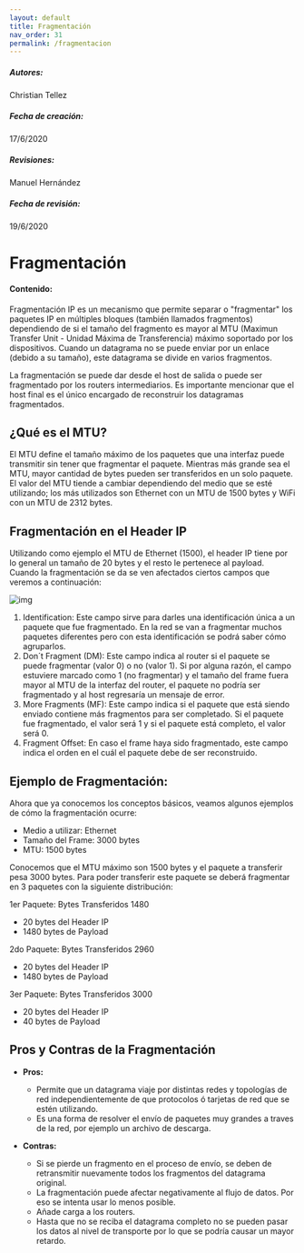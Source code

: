 ```yaml
---
layout: default
title: Fragmentación
nav_order: 31
permalink: /fragmentacion
---
```

##### **Autores:**
Christian Tellez

##### **Fecha de creación:** 
17/6/2020

##### **Revisiones:** 
Manuel Hernández

##### **Fecha de revisión:** 
19/6/2020

# Fragmentación

#### Contenido:

Fragmentación IP es un mecanismo que permite separar o "fragmentar" los paquetes IP en múltiples bloques (también llamados fragmentos) dependiendo de si el tamaño del fragmento es mayor al MTU (Maximun Transfer Unit - Unidad Máxima de Transferencia) máximo soportado por los dispositivos. Cuando un datagrama no se puede enviar por un enlace (debido a su tamaño), este datagrama se divide en varios fragmentos.

La fragmentación se puede dar desde el host de salida o puede ser fragmentado por los routers intermediarios. Es importante mencionar que el host final es el único encargado de reconstruir los datagramas fragmentados. 

## ¿Qué es el MTU?
El MTU define el tamaño máximo de los paquetes que una interfaz puede transmitir sin tener que fragmentar el paquete. Mientras más grande sea el MTU, mayor cantidad de bytes pueden ser transferidos en un solo paquete. El valor del MTU tiende a cambiar dependiendo del medio que se esté utilizando; los más utilizados son Ethernet con un MTU de 1500 bytes y WiFi con un MTU de 2312 bytes. 

## Fragmentación en el Header IP

Utilizando como ejemplo el MTU de Ethernet (1500), el header IP tiene por lo general un tamaño de 20 bytes y el resto le pertenece al payload. Cuando la fragmentación se da se ven afectados ciertos campos que veremos a continuación:

![img](https://www.gatevidyalay.com/wp-content/uploads/2018/09/IPv4-Header-1.png) 

1) Identification: Este campo sirve para darles una identificación única a un paquete que fue fragmentado. En la red se van a fragmentar muchos paquetes diferentes pero con esta identificación se podrá saber cómo agruparlos.
2) Don´t Fragment (DM): Este campo indica al router si el paquete se puede fragmentar (valor 0) o no (valor 1). Si por alguna razón, el campo estuviere marcado como 1 (no fragmentar) y el tamaño del frame fuera mayor al MTU de la interfaz del router, el paquete no podría ser fragmentado y al host regresaría un mensaje de error. 
3) More Fragments (MF): Este campo indica si el paquete que está siendo enviado contiene más fragmentos para ser completado. Si el paquete fue fragmentado, el valor será 1 y si el paquete está completo, el valor será 0.
4) Fragment Offset: En caso el frame haya sido fragmentado, este campo indica el orden en el cuál el paquete debe de ser reconstruido. 

## Ejemplo de Fragmentación:

Ahora que ya conocemos los conceptos básicos, veamos algunos ejemplos de cómo la fragmentación ocurre:

- Medio a utilizar: Ethernet
- Tamaño del Frame: 3000 bytes
- MTU: 1500 bytes

Conocemos que el MTU máximo son 1500 bytes y el paquete a transferir pesa 3000 bytes. Para poder transferir este paquete se deberá fragmentar en 3 paquetes con la siguiente distribución:

1er Paquete: Bytes Transferidos 1480
- 20 bytes del Header IP
- 1480 bytes de Payload

2do Paquete: Bytes Transferidos 2960
- 20 bytes del Header IP
- 1480 bytes de Payload

3er Paquete: Bytes Transferidos 3000
- 20 bytes del Header IP
- 40 bytes de Payload

## Pros y Contras de la Fragmentación

+ **Pros:**
  - Permite que un datagrama viaje por distintas redes y topologías de red independientemente de que protocolos ó tarjetas de red que se estén utilizando.
  - Es una forma de resolver el envío de paquetes muy grandes a traves de la red, por ejemplo un archivo de descarga.

+ **Contras:**
  - Si se pierde un fragmento en el proceso de envío, se deben de retransmitir nuevamente todos los fragmentos del datagrama original.
  - La fragmentación puede afectar negativamente al flujo de datos. Por eso se intenta usar lo menos posible.
  - Añade carga a los routers.
  - Hasta que no se reciba el datagrama completo no se pueden pasar los datos al nivel de transporte por lo que se podría causar un mayor retardo.
